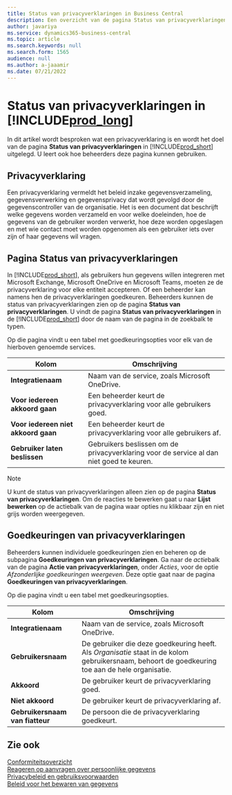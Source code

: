 ```yaml
---
title: Status van privacyverklaringen in Business Central
description: Een overzicht van de pagina Status van privacyverklaringen in Business Central
author: javariya
ms.service: dynamics365-business-central
ms.topic: article
ms.search.keywords: null
ms.search.form: 1565
audience: null
ms.author: a-jaaamir
ms.date: 07/21/2022
---
```


# <a name="privacy-notices-status-in-" />Status van privacyverklaringen in [!INCLUDE[prod_long](includes/prod_long.md)]

In dit artikel wordt besproken wat een privacyverklaring is en wordt het doel van de pagina **Status van privacyverklaringen** in [!INCLUDE[prod_short](includes/prod_short.md)] uitgelegd. U leert ook hoe beheerders deze pagina kunnen gebruiken.

## <a name="privacy-notice" />Privacyverklaring

Een privacyverklaring vermeldt het beleid inzake gegevensverzameling, gegevensverwerking en gegevensprivacy dat wordt gevolgd door de gegevenscontroller van de organisatie. Het is een document dat beschrijft welke gegevens worden verzameld en voor welke doeleinden, hoe de gegevens van de gebruiker worden verwerkt, hoe deze worden opgeslagen en met wie contact moet worden opgenomen als een gebruiker iets over zijn of haar gegevens wil vragen. 

## <a name="privacy-notices-status-page" />Pagina Status van privacyverklaringen

In [!INCLUDE[prod_short](includes/prod_short.md)], als gebruikers hun gegevens willen integreren met Microsoft Exchange, Microsoft OneDrive en Microsoft Teams, moeten ze de privacyverklaring voor elke entiteit accepteren. Of een beheerder kan namens hen de privacyverklaringen goedkeuren. Beheerders kunnen de status van privacyverklaringen zien op de pagina **Status van privacyverklaringen**. U vindt de pagina **Status van privacyverklaringen** in de [!INCLUDE[prod_short](includes/prod_short.md)] door de naam van de pagina in de zoekbalk te typen.  

Op die pagina vindt u een tabel met goedkeuringsopties voor elk van de hierboven genoemde services. 

| Kolom | Omschrijving |
| ----------- | ----------- | 
| **Integratienaam** | Naam van de service, zoals Microsoft OneDrive. |
| **Voor iedereen akkoord gaan** | Een beheerder keurt de privacyverklaring voor alle gebruikers goed. |
| **Voor iedereen niet akkoord gaan** | Een beheerder keurt de privacyverklaring voor alle gebruikers af. |
| **Gebruiker laten beslissen** | Gebruikers beslissen om de privacyverklaring voor de service al dan niet goed te keuren. |

> [!NOTE]
> U kunt de status van privacyverklaringen alleen zien op de pagina **Status van privacyverklaringen**. Om de reacties te bewerken gaat u naar **Lijst bewerken** op de actiebalk van de pagina waar opties nu klikbaar zijn en niet grijs worden weergegeven.

## <a name="privacy-notice-approvals" />Goedkeuringen van privacyverklaringen

Beheerders kunnen individuele goedkeuringen zien en beheren op de subpagina **Goedkeuringen van privacyverklaringen**. Ga naar de *actie*balk van de pagina **Actie van privacyverklaringen**, onder *Acties*, voor de optie *Afzonderlijke goedkeuringen weergeven*. Deze optie gaat naar de pagina **Goedkeuringen van privacyverklaringen**.<br>

Op die pagina vindt u een tabel met goedkeuringsopties. 

| Kolom | Omschrijving |
| ----------- | ----------- | 
| **Integratienaam** | Naam van de service, zoals Microsoft OneDrive. |
| **Gebruikersnaam** | De gebruiker die deze goedkeuring heeft. Als *Organisatie* staat in de kolom gebruikersnaam, behoort de goedkeuring toe aan de hele organisatie. 
| **Akkoord** | De gebruiker keurt de privacyverklaring goed. |
| **Niet akkoord** | De gebruiker keurt de privacyverklaring af. |
| **Gebruikersnaam van fiatteur** | De persoon die de privacyverklaring goedkeurt. |

## <a name="see-also" />Zie ook

[Conformiteitsoverzicht  ](/dynamics365/business-central/compliance/compliance-overview)  
[Reageren op aanvragen over persoonlijke gegevens  ](/dynamics365/business-central/admin-responding-to-requests-about-personal-data)  
[Privacybeleid en gebruiksvoorwaarden ](/dynamics365/business-central/dev-itpro/developer/readiness/readiness-checklist-i-privacypolicy-termsofuse)  
[Beleid voor het bewaren van gegevens](/dynamics365-release-plan/2020wave2/smb/dynamics365-business-central/define-retention-policies) 
